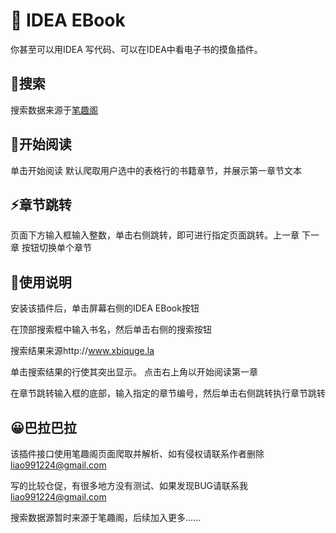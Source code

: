 # 📘 IDEA EBook

你甚至可以用IDEA 写代码、可以在IDEA中看电子书的摸鱼插件。

## 🔎搜索 

搜索数据来源于[笔趣阁](http://www.xbiquge.la/)

## 📃开始阅读

单击开始阅读 默认爬取用户选中的表格行的书籍章节，并展示第一章节文本

## ⚡章节跳转

页面下方输入框输入整数，单击右侧跳转，即可进行指定页面跳转。上一章 下一章 按钮切换单个章节

## 🎫使用说明

安装该插件后，单击屏幕右侧的IDEA EBook按钮

在顶部搜索框中输入书名，然后单击右侧的搜索按钮

搜索结果来源http://www.xbiquge.la

单击搜索结果的行使其突出显示。 点击右上角以开始阅读第一章

在章节跳转输入框的底部，输入指定的章节编号，然后单击右侧跳转执行章节跳转

## 😀巴拉巴拉

该插件接口使用笔趣阁页面爬取并解析、如有侵权请联系作者删除 liao991224@gmail.com

写的比较仓促，有很多地方没有测试、如果发现BUG请联系我 liao991224@gmail.com

搜索数据源暂时来源于笔趣阁，后续加入更多......


